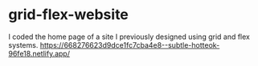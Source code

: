# grid-flex-website
I coded the home page of a site I previously designed using grid and flex systems.  https://668276623d9dce1fc7cba4e8--subtle-hotteok-96fe18.netlify.app/
